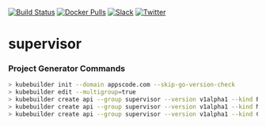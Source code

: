 [![Build Status](https://github.com/kubeops/supervisor/workflows/CI/badge.svg)](https://github.com/kubeops/supervisor/actions?workflow=CI)
[![Docker Pulls](https://img.shields.io/docker/pulls/appscode/kube-supervisor.svg)](https://hub.docker.com/r/appscode/kube-supervisor/)
[![Slack](https://shields.io/badge/Join_Slack-salck?color=4A154B&logo=slack)](https://slack.appscode.com)
[![Twitter](https://img.shields.io/twitter/follow/kubeops.svg?style=social&logo=twitter&label=Follow)](https://twitter.com/intent/follow?screen_name=Kubeops)

# supervisor

### Project Generator Commands

```bash
> kubebuilder init --domain appscode.com --skip-go-version-check
> kubebuilder edit --multigroup=true
> kubebuilder create api --group supervisor --version v1alpha1 --kind Recommendation
> kubebuilder create api --group supervisor --version v1alpha1 --kind MaintenanceWindow
> kubebuilder create api --group supervisor --version v1alpha1 --kind ClusterMaintenanceWindow --namespaced=false
```
